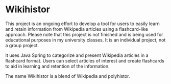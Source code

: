 # Wikihistor

This project is an ongoing effort to develop a tool for users to easily learn and retain information from Wikipedia articles using a flashcard-like approach. Please note that this project is not finished and is being used for educational purposes in my university classes. It is an individual project, not a group project.

It uses Java Spring to categorize and present Wikipedia articles in a flashcard format. Users can select articles of interest and create flashcards to aid in learning and retention of the information.

The name Wikihistor is a blend of Wikipedia and polyhistor.  
